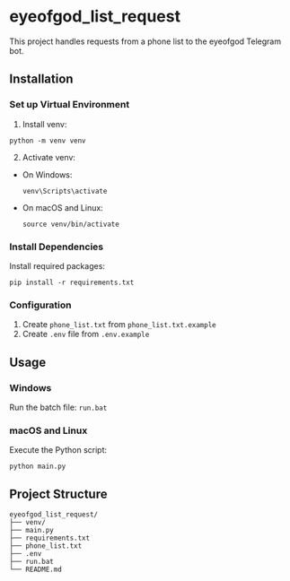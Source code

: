# eyeofgod_list_request

This project handles requests from a phone list to the eyeofgod Telegram bot.

## Installation

### Set up Virtual Environment

1. Install venv:
```
python -m venv venv
```

2. Activate venv:
- On Windows:
  ```
  venv\Scripts\activate
  ```
- On macOS and Linux:
  ```
  source venv/bin/activate
  ```

### Install Dependencies

Install required packages:
```
pip install -r requirements.txt
```

### Configuration

1. Create `phone_list.txt` from `phone_list.txt.example`
2. Create `.env` file from `.env.example`

## Usage

### Windows
Run the batch file:
`run.bat`

### macOS and Linux
Execute the Python script:
```
python main.py
```

## Project Structure
```
eyeofgod_list_request/
├── venv/
├── main.py
├── requirements.txt
├── phone_list.txt
├── .env
├── run.bat
└── README.md
```